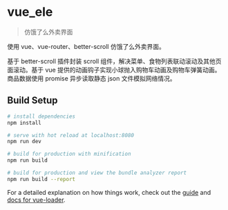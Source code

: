 # vue_ele

> 仿饿了么外卖界面

使用 vue、vue-router、better-scroll 仿饿了么外卖界面。

基于 better-scroll 插件封装 scroll 组件，解决菜单、食物列表联动滚动及其他页面滚动。基于 vue 提供的动画钩子实现小球抛入购物车动画及购物车弹簧动画。
商品数据使用 promise 异步读取静态 json 文件模拟网络情况。

## Build Setup

``` bash
# install dependencies
npm install

# serve with hot reload at localhost:8080
npm run dev

# build for production with minification
npm run build

# build for production and view the bundle analyzer report
npm run build --report
```

For a detailed explanation on how things work, check out the [guide](http://vuejs-templates.github.io/webpack/) and [docs for vue-loader](http://vuejs.github.io/vue-loader).
